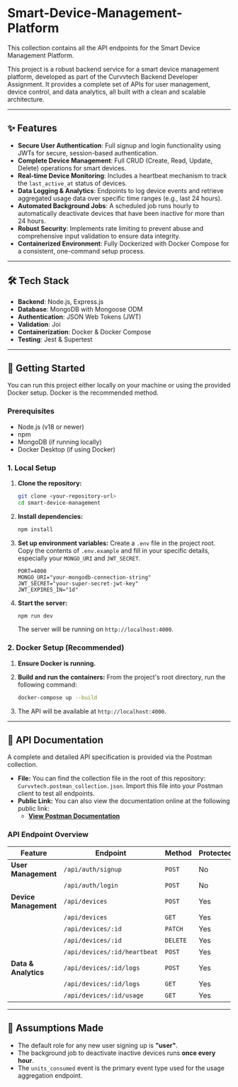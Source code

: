 # Smart-Device-Management-Platform
This collection contains all the API endpoints for the Smart Device Management Platform.

This project is a robust backend service for a smart device management platform, developed as part of the Curvvtech Backend Developer Assignment. It provides a complete set of APIs for user management, device control, and data analytics, all built with a clean and scalable architecture.

---

## ✨ Features

* **Secure User Authentication**: Full signup and login functionality using JWTs for secure, session-based authentication.
* **Complete Device Management**: Full CRUD (Create, Read, Update, Delete) operations for smart devices.
* **Real-time Device Monitoring**: Includes a heartbeat mechanism to track the `last_active_at` status of devices.
* **Data Logging & Analytics**: Endpoints to log device events and retrieve aggregated usage data over specific time ranges (e.g., last 24 hours).
* **Automated Background Jobs**: A scheduled job runs hourly to automatically deactivate devices that have been inactive for more than 24 hours.
* **Robust Security**: Implements rate limiting to prevent abuse and comprehensive input validation to ensure data integrity.
* **Containerized Environment**: Fully Dockerized with Docker Compose for a consistent, one-command setup process.

---

## 🛠️ Tech Stack

* **Backend**: Node.js, Express.js
* **Database**: MongoDB with Mongoose ODM
* **Authentication**: JSON Web Tokens (JWT)
* **Validation**: Joi
* **Containerization**: Docker & Docker Compose
* **Testing**: Jest & Supertest

---

## 🚀 Getting Started

You can run this project either locally on your machine or using the provided Docker setup. Docker is the recommended method.

### Prerequisites

* Node.js (v18 or newer)
* npm
* MongoDB (if running locally)
* Docker Desktop (if using Docker)

### 1. Local Setup

1.  **Clone the repository:**
    ```bash
    git clone <your-repository-url>
    cd smart-device-management
    ```

2.  **Install dependencies:**
    ```bash
    npm install
    ```

3.  **Set up environment variables:**
    Create a `.env` file in the project root. Copy the contents of `.env.example` and fill in your specific details, especially your `MONGO_URI` and `JWT_SECRET`.
    ```env
    PORT=4000
    MONGO_URI="your-mongodb-connection-string"
    JWT_SECRET="your-super-secret-jwt-key"
    JWT_EXPIRES_IN="1d"
    ```

4.  **Start the server:**
    ```bash
    npm run dev
    ```
    The server will be running on `http://localhost:4000`.

### 2. Docker Setup (Recommended)

1.  **Ensure Docker is running.**

2.  **Build and run the containers:**
    From the project's root directory, run the following command:
    ```bash
    docker-compose up --build
    ```

3.  The API will be available at `http://localhost:4000`.

---

## 📄 API Documentation

A complete and detailed API specification is provided via the Postman collection.

* **File:** You can find the collection file in the root of this repository: `Curvvtech.postman_collection.json`. Import this file into your Postman client to test all endpoints.
* **Public Link:** You can also view the documentation online at the following public link:
    * [**View Postman Documentation**](https://documenter.getpostman.com/view/40691244/2sB3BHnUov)

### API Endpoint Overview

| Feature             | Endpoint                       | Method | Protected |
| ------------------- | ------------------------------ | ------ | --------- |
| **User Management** | `/api/auth/signup`             | `POST` | No        |
|                     | `/api/auth/login`              | `POST` | No        |
| **Device Management** | `/api/devices`                 | `POST` | Yes       |
|                     | `/api/devices`                 | `GET`  | Yes       |
|                     | `/api/devices/:id`             | `PATCH`| Yes       |
|                     | `/api/devices/:id`             | `DELETE`| Yes       |
|                     | `/api/devices/:id/heartbeat`   | `POST` | Yes       |
| **Data & Analytics**| `/api/devices/:id/logs`        | `POST` | Yes       |
|                     | `/api/devices/:id/logs`        | `GET`  | Yes       |
|                     | `/api/devices/:id/usage`       | `GET`  | Yes       |

---

## 🤔 Assumptions Made

* The default role for any new user signing up is **"user"**.
* The background job to deactivate inactive devices runs **once every hour**.
* The `units_consumed` event is the primary event type used for the usage aggregation endpoint.

